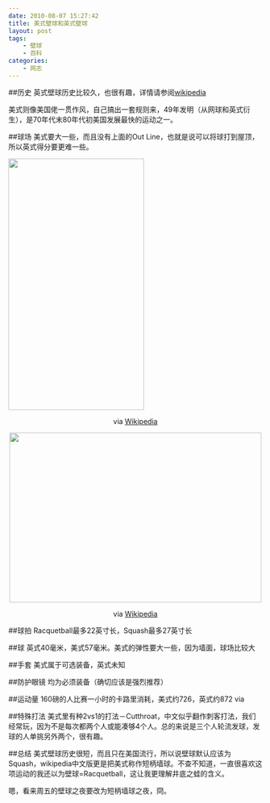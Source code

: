 ```yaml
---
date: 2010-08-07 15:27:42
title: 美式壁球和英式壁球
layout: post
tags:
    - 壁球
    - 百科
categories:
    - 网志
---
```

##历史
英式壁球历史比较久，也很有趣，详情请参阅[wikipedia](http://zh.wikipedia.org/zh-tw/%E5%A3%81%E7%90%83)

美式则像美国佬一贯作风，自己搞出一套规则来，49年发明（从网球和英式衍生），是70年代末80年代初美国发展最快的运动之一。

##球场
美式要大一些，而且没有上面的Out Line，也就是说可以将球打到屋顶，所以英式得分要更难一些。

<img class="aligncenter" title="Racquetball" src="https://lh4.googleusercontent.com/-lsfdjzPmGts/TYL34r-_J_I/AAAAAAABifI/FB2M47oq8Js/s800/racquetballcourtdimensions.png" alt="" width="269" height="499" />
<p style="text-align: center;">via <a href="http://en.wikipedia.org/wiki/Racquetball">Wikipedia</a></p>
<p style="text-align: center;"><a href="https://lh3.googleusercontent.com/_JkjZvHYNoXw/TYL34sS2aCI/AAAAAAABM9Q/wBcBpVh-FQ4/s800/1000px-squash_court-svg.png"><img class="alignnone" title="Squash" src="https://lh3.googleusercontent.com/-B2y4TWhRpk4/TYL34sS2aCI/AAAAAAABifI/DWwR6DLPrEE/s800/1000px-squash_court-svg.png" alt="" width="500" height="337" /></a></p>
<p style="text-align: center;">via <a href="http://en.wikipedia.org/wiki/Squash_(sport)">Wikipedia</a></p>

##球拍
Racquetball最多22英寸长，Squash最多27英寸长

##球
英式40毫米，美式57毫米。美式的弹性要大一些，因为墙面，球场比较大

##手套
美式属于可选装备，英式未知

##防护眼镜
均为必须装备（确切应该是强烈推荐）

##运动量
160磅的人比赛一小时的卡路里消耗，美式约726，英式约872 via

##特殊打法
美式里有种2vs1的打法－Cutthroat，中文似乎翻作刺客打法，我们经常玩，因为不是每次都两个人或能凑够4个人。总的来说是三个人轮流发球，发球的人单挑另外两个，很有趣。

##总结
美式壁球历史很短，而且只在美国流行，所以说壁球默认应该为Squash，wikipedia中文版更是把美式称作短柄墙球。不查不知道，一直很喜欢这项运动的我还以为壁球=Racquetball，这让我更理解井底之蛙的含义。

嗯，看来周五的壁球之夜要改为短柄墙球之夜，冏。
